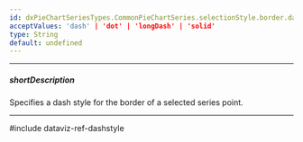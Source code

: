 ```yaml
---
id: dxPieChartSeriesTypes.CommonPieChartSeries.selectionStyle.border.dashStyle
acceptValues: 'dash' | 'dot' | 'longDash' | 'solid'
type: String
default: undefined
---
```

---
##### shortDescription
Specifies a dash style for the border of a selected series point.

---
#include dataviz-ref-dashstyle
